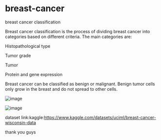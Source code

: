 # breast-cancer
breast cancer classification

Breast cancer classification is the process of dividing breast cancer into categories based on different criteria. The main categories are:

Histopathological type

Tumor grade

Tumor 

Protein and gene expression

Breast cancer can be classified as benign or malignant. Benign tumor cells only grow in the breast and do not spread to other cells.

![image](https://github.com/SAIKUMAR500/breast-cancer/assets/142808645/a8677a20-fd8f-4632-8e4b-4fc136fded40)


![image](https://github.com/SAIKUMAR500/breast-cancer/assets/142808645/80a58f8a-c445-4b97-a1d5-6b056d48ac40)


dataset link:kaggle:https://www.kaggle.com/datasets/uciml/breast-cancer-wisconsin-data


thank you guys
